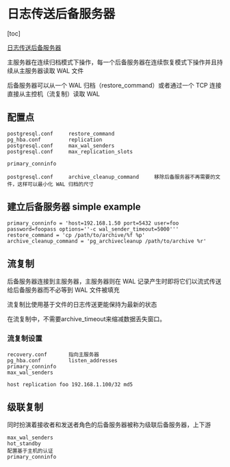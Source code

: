 # 日志传送后备服务器

[toc]

[日志传送后备服务器](http://postgres.cn/docs/13/warm-standby.html#STREAMING-REPLICATION)

主服务器在连续归档模式下操作，每一个后备服务器在连续恢复模式下操作并且持续从主服务器读取 WAL 文件

后备服务器可以从一个 WAL 归档（restore_command）或者通过一个 TCP 连接直接从主控机（流复制）读取 WAL

## 配置点

```text
postgresql.conf     restore_command
pg_hba.conf         replication
postgresql.conf     max_wal_senders
postgresql.conf     max_replication_slots

primary_conninfo

postgresql.conf     archive_cleanup_command     移除后备服务器不再需要的文件，这样可以最小化 WAL 归档的尺寸
```

## 建立后备服务器 simple example

```text
primary_conninfo = 'host=192.168.1.50 port=5432 user=foo password=foopass options=''-c wal_sender_timeout=5000'''
restore_command = 'cp /path/to/archive/%f %p'
archive_cleanup_command = 'pg_archivecleanup /path/to/archive %r'
```

## 流复制

后备服务器连接到主服务器，主服务器则在 WAL 记录产生时即将它们以流式传送给后备服务器而不必等到 WAL 文件被填充

流复制比使用基于文件的日志传送更能保持为最新的状态

在流复制中，不需要archive_timeout来缩减数据丢失窗口。

### 流复制设置

```text
recovery.conf       指向主服务器
pg_hba.conf         listen_addresses
primary_conninfo
max_wal_senders
```

```text
host replication foo 192.168.1.100/32 md5
```

## 级联复制

同时扮演着接收者和发送者角色的后备服务器被称为级联后备服务器，上下游

```text
max_wal_senders
hot_standby
配置基于主机的认证
primary_conninfo
```
